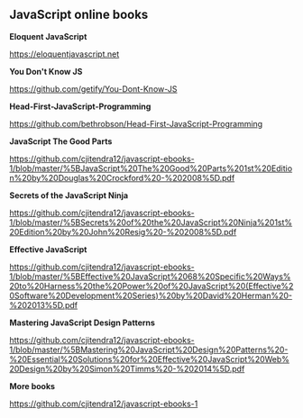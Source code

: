 
## JavaScript online books

**Eloquent JavaScript**

https://eloquentjavascript.net


**You Don't Know JS**

https://github.com/getify/You-Dont-Know-JS


**Head-First-JavaScript-Programming**

https://github.com/bethrobson/Head-First-JavaScript-Programming


**JavaScript The Good Parts**

https://github.com/cjitendra12/javascript-ebooks-1/blob/master/%5BJavaScript%20The%20Good%20Parts%201st%20Edition%20by%20Douglas%20Crockford%20-%202008%5D.pdf


**Secrets of the JavaScript Ninja**

https://github.com/cjitendra12/javascript-ebooks-1/blob/master/%5BSecrets%20of%20the%20JavaScript%20Ninja%201st%20Edition%20by%20John%20Resig%20-%202008%5D.pdf


**Effective JavaScript**

https://github.com/cjitendra12/javascript-ebooks-1/blob/master/%5BEffective%20JavaScript%2068%20Specific%20Ways%20to%20Harness%20the%20Power%20of%20JavaScript%20(Effective%20Software%20Development%20Series)%20by%20David%20Herman%20-%202013%5D.pdf


**Mastering JavaScript Design Patterns**

https://github.com/cjitendra12/javascript-ebooks-1/blob/master/%5BMastering%20JavaScript%20Design%20Patterns%20-%20Essential%20Solutions%20for%20Effective%20JavaScript%20Web%20Design%20by%20Simon%20Timms%20-%202014%5D.pdf


**More books**

https://github.com/cjitendra12/javascript-ebooks-1
